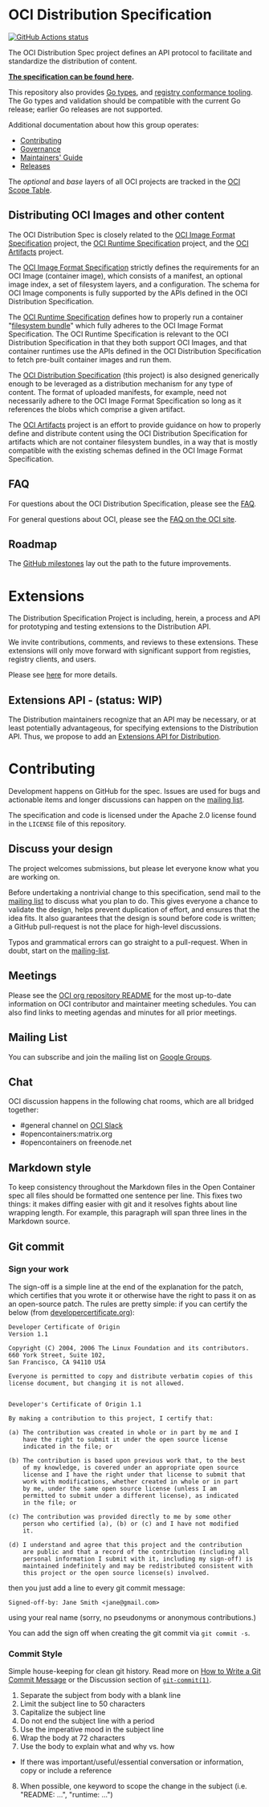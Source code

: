 # OCI Distribution Specification

[![GitHub Actions status](https://github.com/opencontainers/distribution-spec/workflows/build/badge.svg)](https://github.com/opencontainers/distribution-spec/actions?query=workflow%3Abuild)

The OCI Distribution Spec project defines an API protocol to facilitate and standardize the distribution of content.

**[The specification can be found here](spec.md).**

This repository also provides [Go types](specs-go), and [registry conformance tooling](conformance).
The Go types and validation should be compatible with the current Go release; earlier Go releases are not supported.

Additional documentation about how this group operates:

- [Contributing](CONTRIBUTING.md)
- [Governance](GOVERNANCE.md)
- [Maintainers' Guide](MAINTAINERS_GUIDE.md)
- [Releases](RELEASES.md)

The _optional_ and _base_ layers of all OCI projects are tracked in the [OCI Scope Table](https://www.opencontainers.org/about/oci-scope-table).

## Distributing OCI Images and other content

The OCI Distribution Spec is closely related to the [OCI Image Format Specification] project,
the [OCI Runtime Specification] project,
and the [OCI Artifacts] project.

The [OCI Image Format Specification] strictly defines the requirements for an OCI Image (container image), which consists of
a manifest, an optional image index, a set of filesystem layers, and a configuration.
The schema for OCI Image components is fully supported by the APIs defined in the OCI Distribution Specification.

The [OCI Runtime Specification] defines how to properly run a container "[filesystem bundle](https://github.com/opencontainers/runtime-spec/blob/master/bundle.md)"
which fully adheres to the OCI Image Format Specification. The OCI Runtime Specification is relevant to the OCI Distribution Specification in that they both support OCI Images,
and that container runtimes use the APIs defined in the OCI Distribution Specification to fetch pre-built container images and run them.

The [OCI Distribution Specification] (this project) is also designed generically enough to be leveraged as a distribution mechanism for
any type of content. The format of uploaded manifests, for example, need not necessarily adhere to the OCI Image Format Specification
so long as it references the blobs which comprise a given artifact.

The [OCI Artifacts] project is an effort to provide guidance on how to
properly define and distribute content using the OCI Distribution Specification for artifacts which are not container filesystem bundles,
in a way that is mostly compatible with the existing schemas defined in the OCI Image Format Specification.

[OCI Image Format Specification]: https://github.com/opencontainers/image-spec
[OCI Runtime Specification]: https://github.com/opencontainers/runtime-spec
[OCI Distribution Specification]: https://github.com/opencontainers/distribution-spec
[OCI Artifacts]: https://github.com/opencontainers/artifacts

## FAQ

For questions about the OCI Distribution Specification, please see the [FAQ](FAQ.md).

For general questions about OCI, please see the [FAQ on the OCI site](https://www.opencontainers.org/faq).

## Roadmap

The [GitHub milestones](https://github.com/opencontainers/distribution-spec/milestones) lay out the path to the future improvements.

# Extensions

The Distribution Specification Project is including, herein, a process and API for prototyping
and testing extensions to the Distribution API.

We invite contributions, comments, and reviews to these extensions.
These extensions will only move forward with significant support from registies, registry clients, and users.

Please see [here](https://github.com/opencontainers/distribution-spec/blob/main/extensions/README.md) for more details.

## Extensions API - (status: WIP)

The Distribution maintainers recognize that an API may be necessary, or at least potentially advantageous, for specifying
extensions to the Distribution API. Thus, we propose to add an [Extensions API for Distribution](EXTENSIONS.md).

# Contributing

Development happens on GitHub for the spec.
Issues are used for bugs and actionable items and longer discussions can happen on the [mailing list](#mailing-list).

The specification and code is licensed under the Apache 2.0 license found in the `LICENSE` file of this repository.

## Discuss your design

The project welcomes submissions, but please let everyone know what you are working on.

Before undertaking a nontrivial change to this specification, send mail to the [mailing list](#mailing-list) to discuss what you plan to do.
This gives everyone a chance to validate the design, helps prevent duplication of effort, and ensures that the idea fits.
It also guarantees that the design is sound before code is written; a GitHub pull-request is not the place for high-level discussions.

Typos and grammatical errors can go straight to a pull-request.
When in doubt, start on the [mailing-list](#mailing-list).

## Meetings

Please see the [OCI org repository README](https://github.com/opencontainers/org#meetings) for the most up-to-date information on OCI contributor and maintainer meeting schedules.
You can also find links to meeting agendas and minutes for all prior meetings.

## Mailing List

You can subscribe and join the mailing list on [Google Groups](https://groups.google.com/a/opencontainers.org/forum/#!forum/dev).

## Chat

OCI discussion happens in the following chat rooms, which are all bridged together:

- #general channel on [OCI Slack](https://chat.opencontainers.org/)
- #opencontainers:matrix.org
- #opencontainers on freenode.net

## Markdown style

To keep consistency throughout the Markdown files in the Open Container spec all files should be formatted one sentence per line.
This fixes two things: it makes diffing easier with git and it resolves fights about line wrapping length.
For example, this paragraph will span three lines in the Markdown source.

## Git commit

### Sign your work

The sign-off is a simple line at the end of the explanation for the patch, which certifies that you wrote it or otherwise have the right to pass it on as an open-source patch.
The rules are pretty simple: if you can certify the below (from [developercertificate.org](http://developercertificate.org/)):

```
Developer Certificate of Origin
Version 1.1

Copyright (C) 2004, 2006 The Linux Foundation and its contributors.
660 York Street, Suite 102,
San Francisco, CA 94110 USA

Everyone is permitted to copy and distribute verbatim copies of this
license document, but changing it is not allowed.


Developer's Certificate of Origin 1.1

By making a contribution to this project, I certify that:

(a) The contribution was created in whole or in part by me and I
    have the right to submit it under the open source license
    indicated in the file; or

(b) The contribution is based upon previous work that, to the best
    of my knowledge, is covered under an appropriate open source
    license and I have the right under that license to submit that
    work with modifications, whether created in whole or in part
    by me, under the same open source license (unless I am
    permitted to submit under a different license), as indicated
    in the file; or

(c) The contribution was provided directly to me by some other
    person who certified (a), (b) or (c) and I have not modified
    it.

(d) I understand and agree that this project and the contribution
    are public and that a record of the contribution (including all
    personal information I submit with it, including my sign-off) is
    maintained indefinitely and may be redistributed consistent with
    this project or the open source license(s) involved.
```

then you just add a line to every git commit message:

    Signed-off-by: Jane Smith <jane@gmail.com>

using your real name (sorry, no pseudonyms or anonymous contributions.)

You can add the sign off when creating the git commit via `git commit -s`.

### Commit Style

Simple house-keeping for clean git history.
Read more on [How to Write a Git Commit Message](http://chris.beams.io/posts/git-commit/) or the Discussion section of [`git-commit(1)`](http://git-scm.com/docs/git-commit).

1. Separate the subject from body with a blank line
2. Limit the subject line to 50 characters
3. Capitalize the subject line
4. Do not end the subject line with a period
5. Use the imperative mood in the subject line
6. Wrap the body at 72 characters
7. Use the body to explain what and why vs. how
* If there was important/useful/essential conversation or information, copy or include a reference
8. When possible, one keyword to scope the change in the subject (i.e. "README: ...", "runtime: ...")
